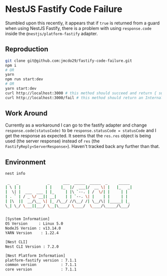 # NestJS Fastify Code Failure

Stumbled upon this recently, it appears that if `true` is returned from a guard when using NestJS Fastify, there is a problem with using `response.code` inside the `@nestjs/platform-fastify` adapter.

## Reproduction

```sh
git clone git@github.com:jmcdo29/fastify-code-failure.git
npm i 
# OR
yarn
npm run start:dev
# OR
yarn start:dev
curl http://localhost:3000 # this method should succeed and return { success: true }
curl http://localhost:3000/fail # this method should return an InternalServerExceptiom
```

## Work Around

Currently as a workaround I can go to the fastify adapter and change `response.code(statusCode)` to be `response.statusCode = statusCode` and I get the response as expected. It seems that the `res.res` object is being used (the server response) instead of `res` (the `FastifyReply<ServerResponse>`). Haven't tracked back any further than that.

## Environment

```sh
nest info

 _   _             _      ___  _____  _____  _     _____
| \ | |           | |    |_  |/  ___|/  __ \| |   |_   _|
|  \| |  ___  ___ | |_     | |\ `--. | /  \/| |     | |
| . ` | / _ \/ __|| __|    | | `--. \| |    | |     | |
| |\  ||  __/\__ \| |_ /\__/ //\__/ /| \__/\| |_____| |_
\_| \_/ \___||___/ \__|\____/ \____/  \____/\_____/\___/


[System Information]
OS Version     : Linux 5.0
NodeJS Version : v13.14.0
YARN Version    : 1.22.4 

[Nest CLI]
Nest CLI Version : 7.2.0 

[Nest Platform Information]
platform-fastify version : 7.1.1
common version           : 7.1.1
core version             : 7.1.1
```